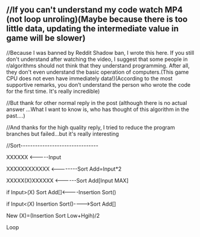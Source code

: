 //If you can't understand my code watch MP4 (not loop unroling)(Maybe because there is too little data, updating the intermediate value in game will be slower)
-------------------
//Because I was banned by Reddit Shadow ban, I wrote this here. If you still don't understand after watching the video, I suggest that some people in r/algorithms should not think that they understand programming. After all, they don't even understand the basic operation of computers.(This game CPU does not even have immediately data!)(According to the most supportive remarks, you don’t understand the person who wrote the code for the first time. It's really incredible)

//But thank for other normal reply in the post (although there is no actual answer ...What I want to know is, who has thought of this algorithm in the past....)

//And thanks for the high quality reply, I tried to reduce the program branches but failed...but it's really interesting

//Sort--------------------------------

XXXXXX <-----Input

XXXXXXXXXXXX <--------Sort Add=Input*2

XXXXX(X)XXXXXX <------Sort Add[Input MAX]

if Input>(X) Sort Add[]<----Insertion Sort() 

if Input<(X) Insertion Sort()---->Sort Add[] 

New (X)=(Insertion Sort Low+Hgih)/2

Loop

